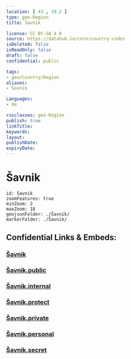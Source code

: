 ```yaml
---
location: [ 43 , 19.2 ] 
type: geo-Region
title: Šavnik

license: CC BY-SA 4.0
source: https://datahub.io/core/country-codes
isDeleted: false
isReadOnly: false
draft: false
confidential: public

tags:
- geo/Country/Region
aliases:
- Šavnik

Languages:
- de

cssclasses: geo-Region
publish: true
linkTitle: 
keywords: 
layout: 
publishDate: 
expiryDate: 
---
```


# Šavnik

```leaflet
id: Šavnik
zoomFeatures: true 
minZoom: 2 
maxZoom: 18
geojsonFolder: ./Šavnik/
markerFolder: ./Šavnik/
```


## Confidential Links & Embeds: 

### [Šavnik](/_Standards/Earth/Continent/Europe/Europe~South/Montenegro/Municipalities~Montenegro/Šavnik.md) 

### [Šavnik.public](/_public/Earth/Continent/Europe/Europe~South/Montenegro/Municipalities~Montenegro/Šavnik.public.md) 

### [Šavnik.internal](/_internal/Earth/Continent/Europe/Europe~South/Montenegro/Municipalities~Montenegro/Šavnik.internal.md) 

### [Šavnik.protect](/_protect/Earth/Continent/Europe/Europe~South/Montenegro/Municipalities~Montenegro/Šavnik.protect.md) 

### [Šavnik.private](/_private/Earth/Continent/Europe/Europe~South/Montenegro/Municipalities~Montenegro/Šavnik.private.md) 

### [Šavnik.personal](/_personal/Earth/Continent/Europe/Europe~South/Montenegro/Municipalities~Montenegro/Šavnik.personal.md) 

### [Šavnik.secret](/_secret/Earth/Continent/Europe/Europe~South/Montenegro/Municipalities~Montenegro/Šavnik.secret.md)

